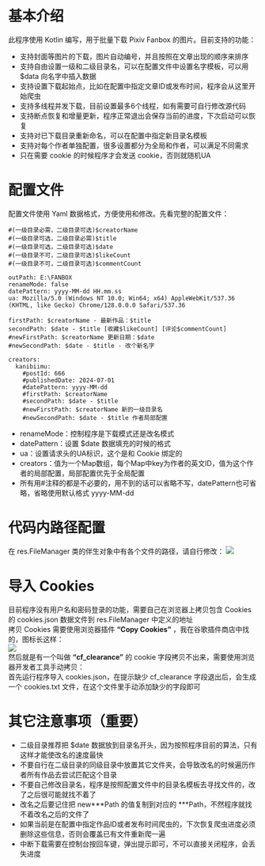 # 基本介绍
此程序使用 Kotlin 编写，用于批量下载 Pixiv Fanbox 的图片。目前支持的功能：

- 支持封面等图片的下载，图片自动编号，并且按照在文章出现的顺序来排序
- 支持自由设置一级和二级目录名，可以在配置文件中设置名字模板，可以用 $data 向名字中插入数据
- 支持设置下载起始点，比如在配置中指定文章ID或发布时间，程序会从这里开始爬虫
- 支持多线程并发下载，目前设置最多6个线程，如有需要可自行修改源代码
- 支持断点恢复和增量更新，程序正常退出会保存当前的进度，下次启动可以恢复
- 支持对已下载目录重新命名，可以在配置中指定新目录名模板
- 支持对每个作者单独配置，很多设置都分为全局和作者，可以满足不同需求
- 只在需要 cookie 的时候程序才会发送 cookie，否则就随机UA

# 配置文件
配置文件使用 Yaml 数据格式，方便使用和修改。先看完整的配置文件： 
```
#(一级目录必需，二级目录可选)$creatorName
#(一级目录可选，二级目录必需)$title
#(一级目录可选，二级目录可选)$date
#(一级目录不可，二级目录可选)$likeCount
#(一级目录不可，二级目录可选)$commentCount

outPath: E:\FANBOX
renameMode: false
datePattern: yyyy-MM-dd HH.mm.ss
ua: Mozilla/5.0 (Windows NT 10.0; Win64; x64) AppleWebKit/537.36 (KHTML, like Gecko) Chrome/128.0.0.0 Safari/537.36

firstPath: $creatorName - 最新作品：$title
secondPath: $date - $title [收藏$likeCount] [评论$commentCount]
#newFirstPath: $creatorName 更新日期：$date
#newSecondPath: $date - $title - 改个新名字

creators:
  kanibiimu:
    #postId: 666
    #publishedDate: 2024-07-01
    #datePattern: yyyy-MM-dd
    #firstPath: $creatorName
    #secondPath: $date - $title
    #newFirstPath: $creatorName 新的一级目录名
    #newSecondPath: $date - $title 作者局部配置
```
- renameMode：控制程序是下载模式还是改名模式
- datePattern：设置 $date 数据填充的时候的格式
- ua：设置请求头的UA标识，这个是和 Cookie 绑定的
- creators：值为一个Map数组，每个Map中key为作者的英文ID，值为这个作者的局部配置，局部配置优先于全局配置
- 所有用#注释的都是不必要的，用不到的话可以省略不写，datePattern也可省略，省略使用默认格式 yyyy-MM-dd

# 代码内路径配置
在 res.FileManager 类的伴生对象中有各个文件的路径，请自行修改：
![](/img/01.png)

# 导入 Cookies
目前程序没有用户名和密码登录的功能，需要自己在浏览器上拷贝包含 Cookies 的 cookies.json 数据文件到 res.FileManager 中定义的地址  
拷贝 Cookies 需要使用浏览器插件 **“Copy Cookies”** ，我在谷歌插件商店中找的，图标长这样：  
![](/img/02.png)  
然后就是有一个叫做 **“cf_clearance”** 的 cookie 字段拷贝不出来，需要使用浏览器开发者工具手动拷贝：  
首先运行程序导入 cookies.json，在提示缺少 cf_clearance 字段退出后，会生成一个 cookies.txt 文件，在这个文件里手动添加缺少的字段即可  

# 其它注意事项（重要）
- 二级目录推荐把 $date 数据放到目录名开头，因为按照程序目前的算法，只有这样才能使改名的速度最快
- 不要自行在二级目录的同级目录中放置其它文件夹，会导致改名的时候遍历作者所有作品去尝试匹配这个目录
- 不要自己修改目录名，程序是按照配置文件中的目录名模板去寻找文件的，改了之后很可能就找不着了
- 改名之后要记住把 new***Path 的值复制到对应的 ***Path，不然程序就找不着改名之后的文件了
- 如果当前是在配置中指定作品ID或者发布时间爬虫的，下次恢复爬虫进度必须删除这些信息，否则会覆盖已有文件重新爬一遍
- 中断下载需要在控制台按回车键，弹出提示即可，不可以直接关闭程序，会丢失进度
